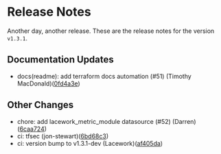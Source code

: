 # Release Notes
Another day, another release. These are the release notes for the version `v1.3.1`.

## Documentation Updates
* docs(readme): add terraform docs automation (#51) (Timothy MacDonald)([0fd4a3e](https://github.com/lacework/terraform-azure-ad-application/commit/0fd4a3ec06f3724d9cff69218925c8abb3a1aee9))
## Other Changes
* chore: add lacework_metric_module datasource (#52) (Darren)([6caa724](https://github.com/lacework/terraform-azure-ad-application/commit/6caa72403ab4f79ea560c4227196bd893091e410))
* ci: tfsec (jon-stewart)([6bd68c3](https://github.com/lacework/terraform-azure-ad-application/commit/6bd68c3b6348ff815c2b82c44f05cd242924fd43))
* ci: version bump to v1.3.1-dev (Lacework)([af405da](https://github.com/lacework/terraform-azure-ad-application/commit/af405daa43307c31395eda59a95b62036252d624))
